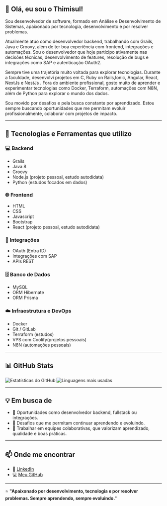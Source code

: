 ## 👋 Olá, eu sou o Thimisul!

Sou desenvolvedor de software, formado em Análise e Desenvolvimento de Sistemas, apaixonado por tecnologia, desenvolvimento e por resolver problemas.

Atualmente atuo como desenvolvedor backend, trabalhando com Grails, Java e Groovy, além de ter boa experiência com frontend, integrações e automações. Sou o desenvolvedor que hoje participo ativamente nas decisões técnicas, desenvolvimento de features, resolução de bugs e integrações como SAP e autenticação OAuth2.

Sempre tive uma trajetória muito voltada para explorar tecnologias. Durante a faculdade, desenvolvi projetos em C, Ruby on Rails,Ionic, Angular, React, NextJs e NestJs . Fora do ambiente profissional, gosto muito de aprender e experimentar tecnologias como Docker, Terraform, automações com N8N, além de Python para explorar o mundo dos dados.

Sou movido por desafios e pela busca constante por aprendizado. Estou sempre buscando oportunidades que me permitam evoluir profissionalmente, colaborar com projetos de impacto.

---

## 🚀 Tecnologias e Ferramentas que utilizo

### 💻 Backend
- Grails
- Java 8
- Groovy
- Node.js (projeto pessoal, estudo autodidata)
- Python (estudos focados em dados)

### 🌐 Frontend
- HTML
- CSS
- Javascript
- Bootstrap
- React (projeto pessoal, estudo autodidata)

### 🔗 Integrações
- OAuth (Entra ID)
- Integrações com SAP
- APIs REST

### 🗄️ Banco de Dados
- MySQL
- ORM Hibernate
- ORM Prisma

### ☁️ Infraestrutura e DevOps
- Docker
- Git / GitLab
- Terraform (estudos)
- VPS com Coolify(projetos pessoais)
- N8N (automações pessoais)

---

## 📊 GitHub Stats

![Estatísticas do GitHub](https://github-readme-stats.vercel.app/api?username=thimisul&show_icons=true&theme=radical)
![Linguagens mais usadas](https://github-readme-stats.vercel.app/api/top-langs/?username=thimisul&layout=compact&theme=radical)

---

## 💡 Em busca de

- 🌟 Oportunidades como desenvolvedor backend, fullstack ou integrações.
- 🚀 Desafios que me permitam continuar aprendendo e evoluindo.
- 👥 Trabalhar em equipes colaborativas, que valorizam aprendizado, qualidade e boas práticas.

---

## 📫 Onde me encontrar

- 🔗 [LinkedIn](https://www.linkedin.com/in/thiago-suliani)
- 💻 [Meu GitHub](https://github.com/thimisul)

---

⭐️ **"Apaixonado por desenvolvimento, tecnologia e por resolver problemas. Sempre aprendendo, sempre evoluindo."**
